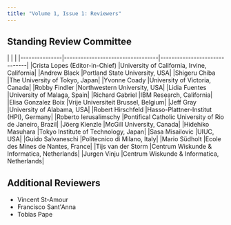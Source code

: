```yaml
---
title: "Volume 1, Issue 1: Reviewers"
---
```


## Standing Review Committee

| | |
|---------------|----------------------------------|------------------------------|
|Crista	Lopes (Editor-in-Chief) |University of California, Irvine,	California|
|Andrew	Black	|Portland State University,	USA|
|Shigeru Chiba	|The University of Tokyo,	Japan|
|Yvonne	Coady	|University of Victoria,	Canada|
|Robby	Findler	|Northwestern University,	USA|
|Lidia	Fuentes	|University of Malaga,	Spain|
|Richard	Gabriel	|IBM Research,	California|
|Elisa	Gonzalez Boix	|Vrije Universiteit Brussel,	Belgium|
|Jeff	Gray	|University of Alabama,	USA|
|Robert	Hirschfeld	|Hasso-Plattner-Institut (HPI),	Germany|
|Roberto	Ierusalimschy	|Pontifical Catholic University of Rio de Janeiro,	Brazil|
|J&ouml;erg	Kienzle	|McGill University,	Canada|
|Hidehiko	Masuhara	|Tokyo Institute of Technology,	Japan|
|Sasa	Misailovic	|UIUC,	USA|
|Guido	Salvaneschi	|Politecnico di Milano,	Italy|
|Mario	S&uuml;dholt	|Ecole des Mines de Nantes,	France|
|Tijs	van der Storm	|Centrum Wiskunde & Informatica,	Netherlands|
|Jurgen	Vinju	|Centrum Wiskunde & Informatica,	Netherlands|

## Additional Reviewers

* Vincent St-Amour
* Francisco Sant'Anna
* Tobias Pape
